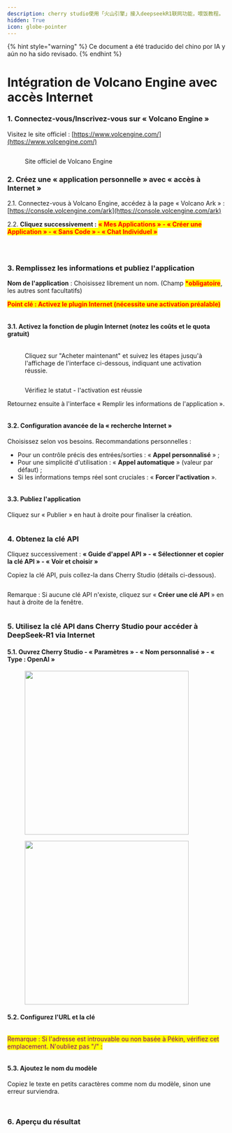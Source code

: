 ```yaml
---
description: cherry studio使用「火山引擎」接入deepseekR1联网功能，喂饭教程。
hidden: True
icon: globe-pointer
---
```


{% hint style="warning" %}
Ce document a été traducido del chino por IA y aún no ha sido revisado.
{% endhint %}

# Intégration de Volcano Engine avec accès Internet

### 1. Connectez-vous/Inscrivez-vous sur « Volcano Engine » <a href="#rclz7" id="rclz7"></a>

Visitez le site officiel : [https://www.volcengine.com/](https://www.volcengine.com/)

<figure><img src="../.gitbook/assets/image (51).png" alt=""><figcaption><p>Site officiel de Volcano Engine</p></figcaption></figure>

### 2. Créez une « application personnelle » avec « accès à Internet » <a href="#gvzaa" id="gvzaa"></a>

2.1. Connectez-vous à Volcano Engine, accédez à la page « Volcano Ark » : [https://console.volcengine.com/ark](https://console.volcengine.com/ark)

2.2. **Cliquez successivement :** <mark style="color:red;">**« Mes Applications » - « Créer une Application » - « Sans Code » - « Chat Individuel »**</mark> &#x20;

<figure><img src="../.gitbook/assets/image (53).png" alt=""><figcaption></figcaption></figure>

<figure><img src="../.gitbook/assets/image (54).png" alt=""><figcaption></figcaption></figure>

<figure><img src="../.gitbook/assets/image (71).png" alt=""><figcaption></figcaption></figure>

### 3. Remplissez les informations et publiez l'application <a href="#zzdfe" id="zzdfe"></a>

**Nom de l'application** : Choisissez librement un nom. (Champ <mark style="color:red;">**\*obligatoire**</mark>, les autres sont facultatifs)

<mark style="color:red;">**Point clé : Activez le plugin Internet (nécessite une activation préalable)**</mark>

<figure><img src="../.gitbook/assets/image (56).png" alt=""><figcaption></figcaption></figure>

#### 3.1. Activez la fonction de plugin Internet (notez les coûts et le quota gratuit) <a href="#mwn38" id="mwn38"></a>

<figure><img src="../.gitbook/assets/image (57).png" alt=""><figcaption><p>Cliquez sur "Acheter maintenant" et suivez les étapes jusqu'à l'affichage de l'interface ci-dessous, indiquant une activation réussie.</p></figcaption></figure>

<figure><img src="../.gitbook/assets/image (58).png" alt=""><figcaption><p>Vérifiez le statut - l'activation est réussie</p></figcaption></figure>

Retournez ensuite à l'interface « Remplir les informations de l'application ».

<figure><img src="../.gitbook/assets/image (59).png" alt=""><figcaption></figcaption></figure>

#### 3.2. Configuration avancée de la « recherche Internet » <a href="#sp6uz" id="sp6uz"></a>

Choisissez selon vos besoins. Recommandations personnelles :

* Pour un contrôle précis des entrées/sorties : « **Appel personnalisé** » ;
* Pour une simplicité d'utilisation : « **Appel automatique** » (valeur par défaut) ;
* Si les informations temps réel sont cruciales : « **Forcer l'activation** ».

<figure><img src="../.gitbook/assets/image (60).png" alt=""><figcaption></figcaption></figure>

#### 3.3. Publiez l'application <a href="#fe1gf" id="fe1gf"></a>

Cliquez sur « Publier » en haut à droite pour finaliser la création.

<figure><img src="../.gitbook/assets/image (61).png" alt=""><figcaption></figcaption></figure>

### 4. Obtenez la clé API <a href="#jtqlu" id="jtqlu"></a>

Cliquez successivement : **« Guide d'appel API » - « Sélectionner et copier la clé API » - « Voir et choisir »**

Copiez la clé API, puis collez-la dans Cherry Studio (détails ci-dessous).

<figure><img src="../.gitbook/assets/image (62).png" alt=""><figcaption></figcaption></figure>

Remarque : Si aucune clé API n'existe, cliquez sur « **Créer une clé API** » en haut à droite de la fenêtre.

<figure><img src="../.gitbook/assets/image (63).png" alt=""><figcaption></figcaption></figure>

### 5. Utilisez la clé API dans Cherry Studio pour accéder à DeepSeek-R1 via Internet <a href="#lrefj" id="lrefj"></a>

#### 5.1. Ouvrez Cherry Studio - « Paramètres » - « Nom personnalisé » - « Type : OpenAI » <a href="#dvrbv" id="dvrbv"></a>

<figure><img src="../.gitbook/assets/image (64).png" alt="" width="375"><figcaption></figcaption></figure>

<figure><img src="../.gitbook/assets/image (65).png" alt="" width="375"><figcaption></figcaption></figure>

#### 5.2. Configurez l'URL et la clé <a href="#mt8y0" id="mt8y0"></a>

<figure><img src="../.gitbook/assets/image (66).png" alt=""><figcaption></figcaption></figure>

<mark style="color:purple;">Remarque : Si l'adresse est introuvable ou non basée à Pékin, vérifiez cet emplacement. N'oubliez pas "/" :</mark>

<figure><img src="../.gitbook/assets/image (67).png" alt=""><figcaption></figcaption></figure>

#### 5.3. Ajoutez le nom du modèle <a href="#qmh3i" id="qmh3i"></a>

Copiez le texte en petits caractères comme nom du modèle, sinon une erreur surviendra.

<figure><img src="../.gitbook/assets/image (68).png" alt=""><figcaption></figcaption></figure>

<figure><img src="../.gitbook/assets/image (69).png" alt=""><figcaption></figcaption></figure>

### 6. Aperçu du résultat <a href="#peb2p" id="peb2p"></a>

<figure><img src="../.gitbook/assets/image (70).png" alt=""><figcaption></figcaption></figure>
